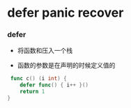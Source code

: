 # defer   panic recover

### defer 

* 将函数和压入一个栈

* 函数的参数是在声明的时候定义值的

```go 
 func c() (i int) {
	defer func() { i++ }()
	return 1
}
```

### 

